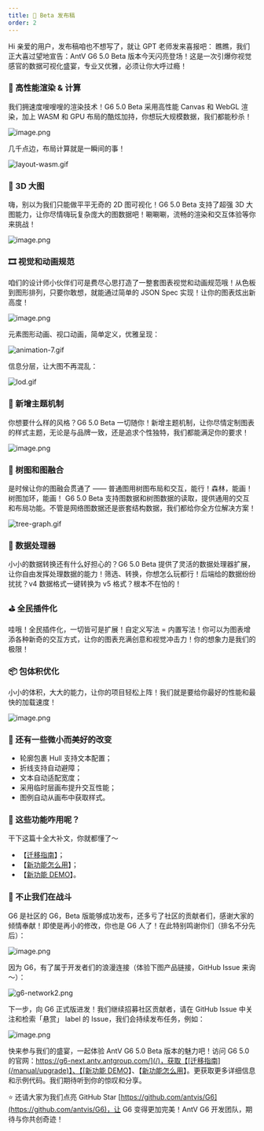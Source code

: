 ```yaml
---
title: 🎉 Beta 发布稿
order: 2
---
```


Hi 亲爱的用户，发布稿咱也不想写了，就让 GPT 老师发来喜报吧：
瞧瞧，我们正大喜过望地宣告：AntV G6 5.0 Beta 版本今天闪亮登场！这是一次引爆你视觉感官的数据可视化盛宴，专业又优雅，必须让你大呼过瘾！

### 🚀 高性能渲染 & 计算

我们拥速度嗖嗖嗖的渲染技术！G6 5.0 Beta 采用高性能 Canvas 和 WebGL 渲染，加上 WASM 和 GPU 布局的酷炫加持，你想玩大规模数据，我们都能秒杀！

![image.png](https://mdn.alipayobjects.com/huamei_qa8qxu/afts/img/A*NUFVRqAJv6QAAAAAAAAAAAAADmJ7AQ/original)

几千点边，布局计算就是一瞬间的事！

![layout-wasm.gif](https://mdn.alipayobjects.com/huamei_qa8qxu/afts/img/A*tG8ZTaaeeFMAAAAAAAAAAAAADmJ7AQ/original)

### 🌠 3D 大图

嗨，别以为我们只能做平平无奇的 2D 图可视化！G6 5.0 Beta 支持了超强 3D 大图能力，让你尽情嗨玩复杂庞大的图数据吧！唰唰唰，流畅的渲染和交互体验等你来挑战！

![image.png](https://mdn.alipayobjects.com/huamei_qa8qxu/afts/img/A*3hOPToWw9NsAAAAAAAAAAAAADmJ7AQ/original)

### 🎞 视觉和动画规范

咱们的设计师小伙伴们可是费尽心思打造了一整套图表视觉和动画规范哦！从色板到图形排列，只要你敢想，就能通过简单的 JSON Spec 实现！让你的图表炫出新高度！

![image.png](https://mdn.alipayobjects.com/huamei_qa8qxu/afts/img/A*48CQRI81wjAAAAAAAAAAAAAADmJ7AQ/original)

元素图形动画、视口动画，简单定义，优雅呈现：

![animation-7.gif](https://mdn.alipayobjects.com/huamei_qa8qxu/afts/img/A*NJLgR5H104gAAAAAAAAAAAAADmJ7AQ/original)

信息分层，让大图不再混乱：

![lod.gif](https://mdn.alipayobjects.com/huamei_qa8qxu/afts/img/A*vRH-TZU93PcAAAAAAAAAAAAADmJ7AQ/original)

### 🎨 新增主题机制

你想要什么样的风格？G6 5.0 Beta 一切随你！新增主题机制，让你尽情定制图表的样式主题，无论是与品牌一致，还是追求个性独特，我们都能满足你的要求！

![image.png](https://mdn.alipayobjects.com/huamei_qa8qxu/afts/img/A*XVd6S62Pl_YAAAAAAAAAAAAADmJ7AQ/original)

### 🎄 树图和图融合

是时候让你的图融会贯通了 —— 普通图用树图布局和交互，能行！森林，能画！树图加环，能画！
G6 5.0 Beta 支持图数据和树图数据的读取，提供通用的交互和布局功能。不管是网络图数据还是嵌套结构数据，我们都给你全方位解决方案！

![tree-graph.gif](https://mdn.alipayobjects.com/huamei_qa8qxu/afts/img/A*TvNWRIOISrQAAAAAAAAAAAAADmJ7AQ/original)

### 🤖 数据处理器

小小的数据转换还有什么好担心的？G6 5.0 Beta 提供了灵活的数据处理器扩展，让你自由发挥处理数据的能力！筛选、转换，你想怎么玩都行！后端给的数据纷纷扰扰？v4 数据格式一键转换为 v5 格式？根本不在怕的！

### ⛳️ 全民插件化

哇哦！全民插件化，一切皆可是扩展！自定义写法 = 内置写法！你可以为图表增添各种新奇的交互方式，让你的图表充满创意和视觉冲击力！你的想象力是我们的极限！

### 📦 包体积优化

小小的体积，大大的能力，让你的项目轻松上阵！我们就是要给你最好的性能和最快的加载速度！

![image.png](https://mdn.alipayobjects.com/huamei_qa8qxu/afts/img/A*PMfOQ4YOX1oAAAAAAAAAAAAADmJ7AQ/original)

### 🌸 还有一些微小而美好的改变

- 轮廓包裹 Hull 支持文本配置；
- 折线支持自动避障；
- 文本自动适配宽度；
- 采用临时层画布提升交互性能；
- 图例自动从画布中获取样式。

### 🤔 这些功能咋用呢？

干下这篇十全大补文，你就都懂了～

- 【[迁移指南](/manual/upgrade)】；
- 【[新功能怎么用](/manual/new-features)】；
- 【[新功能 DEMO](/examples)】。

### 💪 不止我们在战斗

G6 是社区的 G6，Beta 版能够成功发布，还多亏了社区的贡献者们，感谢大家的倾情奉献！即使是再小的修改，你也是 G6 人了！在此特别鸣谢你们（排名不分先后）：

![image.png](https://mdn.alipayobjects.com/huamei_qa8qxu/afts/img/A*qu7ZRozkD6UAAAAAAAAAAAAADmJ7AQ/original)

因为 G6，有了属于开发者们的浪漫连接（体验下图产品链接，GitHub Issue 来询～）：

![g6-network2.png](https://mdn.alipayobjects.com/huamei_qa8qxu/afts/img/A*QaDWQZOeAHEAAAAAAAAAAAAADmJ7AQ/original)

下一步，向 G6 正式版进发！我们继续招募社区贡献者，请在 GitHub Issue 中关注和检索「悬赏」 label 的 Issue，我们会持续发布任务，例如：

![image.png](https://mdn.alipayobjects.com/huamei_qa8qxu/afts/img/A*VmUNR40RdmwAAAAAAAAAAAAADmJ7AQ/original)

快来参与我们的盛宴，一起体验 AntV G6 5.0 Beta 版本的魅力吧！访问 G6 5.0 的官网：[https://g6-next.antv.antgroup.com/](/)，获取【[迁移指南](/manual/upgrade)】、【[新功能 DEMO](/examples)】、【[新功能怎么用](/manual/new-features)】。更获取更多详细信息和示例代码。我们期待听到你的惊叹和分享。

⭐️ 还请大家为我们点亮 GitHub Star [https://github.com/antvis/G6](https://github.com/antvis/G6)，让 G6 变得更加完美！AntV G6 开发团队，期待与你共创奇迹！
